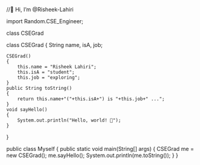 //👋 Hi, I’m @Risheek-Lahiri

import Random.CSE_Engineer;

class CSEGrad

class CSEGrad
{
    String name, isA, job;
   
    CSEGrad()
    {
        this.name = "Risheek Lahiri";
        this.isA = "student";
        this.job = "exploring";
    }
    public String toString()
    {
        return this.name+"("+this.isA+") is "+this.job+" ...";
    }
    void sayHello()
    {
        System.out.println("Hello, world! 👋");
    }
}

public class Myself
{
    public static void main(String[] args)
    {
       CSEGrad me = new CSEGrad();
        me.sayHello();
        System.out.println(me.toString());
    }
}
